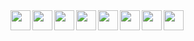 <!--
### Hi there 👋

**biggujo/biggujo** is a ✨ _special_ ✨ repository because its `README.md` (this file) appears on your GitHub profile.

Here are some ideas to get you started:

- 🔭 I’m currently working on ...
- 🌱 I’m currently learning ...
- 👯 I’m looking to collaborate on ...
- 🤔 I’m looking for help with ...
- 💬 Ask me about ...
- 📫 How to reach me: ...
- 😄 Pronouns: ...
- ⚡ Fun fact: ...
-->

<div>
  <img align="left" src="https://cdn.jsdelivr.net/gh/devicons/devicon/icons/vscode/vscode-original.svg" width="32">
  <img align="left" src="https://cdn.jsdelivr.net/gh/devicons/devicon/icons/html5/html5-original.svg" width="32">
  <img align="left" src="https://cdn.jsdelivr.net/gh/devicons/devicon/icons/css3/css3-original.svg" width="32">
  <img align="left" src="https://cdn.jsdelivr.net/gh/devicons/devicon/icons/sass/sass-original.svg" width="32">
  <img align="left" src="https://raw.githubusercontent.com/get-icon/geticon/master/icons/figma.svg" height="32">
  <img align="left" src="https://raw.githubusercontent.com/get-icon/geticon/master/icons/adobe-photoshop.svg" width="32">
  <img align="left" src="https://raw.githubusercontent.com/get-icon/geticon/master/icons/git-icon.svg" width="32">
  <img align="left" src="https://cdn.jsdelivr.net/gh/devicons/devicon/icons/markdown/markdown-original.svg" width="32">
</div>
